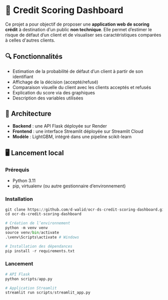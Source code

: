 # 🧠 Credit Scoring Dashboard

Ce projet a pour objectif de proposer une **application web de scoring crédit** à destination d’un public **non technique**. Elle permet d’estimer le risque de défaut d’un client et de visualiser ses caractéristiques comparées à celles d'autres clients.  

## 🔍 Fonctionnalités

- Estimation de la probabilité de défaut d’un client à partir de son identifiant
- Affichage de la décision (accepté/refusé)
- Comparaison visuelle du client avec les clients acceptés et refusés
- Explication du score via des graphiques
- Description des variables utilisées

## 🧱 Architecture

- **Backend** : une API Flask déployée sur Render
- **Frontend** : une interface Streamlit déployée sur Streamlit Cloud
- **Modèle** : LightGBM, intégré dans une pipeline scikit-learn

## 🖥️ Lancement local

### Prérequis

- Python 3.11
- pip, virtualenv (ou autre gestionnaire d’environnement)

### Installation

```python
git clone https://github.com/d-walid/ocr-ds-credit-scoring-dashboard.git
cd ocr-ds-credit-scoring-dashboard

# Création de l’environnement
python -m venv venv
source venv/bin/activate
.\venv\Scripts\activate # Windows

# Installation des dépendances
pip install -r requirements.txt
```

### Lancement
```python
# API Flask
python scripts/app.py

# Application Streamlit
streamlit run scripts/streamlit_app.py
```